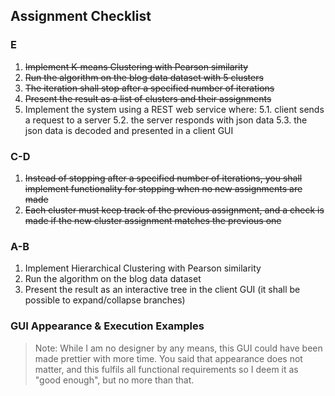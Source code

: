 ## Assignment Checklist
### E
1. ~~Implement K-means Clustering with Pearson similarity~~
2. ~~Run the algorithm on the blog data dataset with 5 clusters~~
3. ~~The iteration shall stop after a specified number of iterations~~
4. ~~Present the result as a list of clusters and their assignments~~
5. Implement the system using a REST web service where:
5.1. client sends a request to a server
5.2. the server responds with json data
5.3. the json data is decoded and presented in a client GUI
### C-D
1. ~~Instead of stopping after a specified number of iterations, you shall implement functionality for stopping when no new assignments are made~~
2. ~~Each cluster must keep track of the previous assignment, and a check is made if the new cluster assignment matches the previous one~~
### A-B
1. Implement Hierarchical Clustering with Pearson similarity
2. Run the algorithm on the blog data dataset
3. Present the result as an interactive tree in the client GUI (it shall be possible to expand/collapse branches)
### GUI Appearance & Execution Examples
> Note: While I am no designer by any means, this GUI could have been made prettier with more time. You said that appearance does not matter, and this fulfils all functional requirements so I deem it as "good enough", but no more than that.
